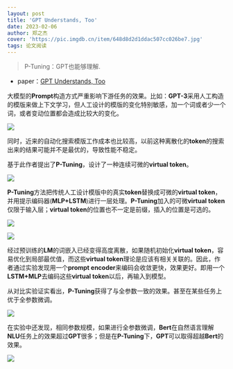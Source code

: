 ```yaml
---
layout: post
title: 'GPT Understands, Too'
date: 2023-02-06
author: 郑之杰
cover: 'https://pic.imgdb.cn/item/648d8d2d1ddac507cc026be7.jpg'
tags: 论文阅读
---
```


> P-Tuning：GPT也能够理解.

- paper：[GPT Understands, Too](https://arxiv.org/abs/2103.10385)

大模型的**Prompt**构造方式严重影响下游任务的效果。比如：**GPT-3**采用人工构造的模版来做上下文学习，但人工设计的模版的变化特别敏感，加一个词或者少一个词，或者变动位置都会造成比较大的变化。

![](https://pic.imgdb.cn/item/648d8d781ddac507cc02ca9b.jpg)

同时，近来的自动化搜索模版工作成本也比较高，以前这种离散化的**token**的搜索出来的结果可能并不是最优的，导致性能不稳定。

基于此作者提出了**P-Tuning**，设计了一种连续可微的**virtual token**。

![](https://pic.imgdb.cn/item/648d8de91ddac507cc0369e5.jpg)


**P-Tuning**方法把传统人工设计模版中的真实**token**替换成可微的**virtual token**，并用提示编码器(**MLP+LSTM**)进行一层处理。**P-Tuning**加入的可微**virtual token**仅限于输入层；**virtual token**的位置也不一定是前缀，插入的位置是可选的。


![](https://pic.imgdb.cn/item/648d8fa31ddac507cc059627.jpg)

![](https://pic.imgdb.cn/item/648d8fcd1ddac507cc05ca16.jpg)

经过预训练的**LM**的词嵌入已经变得高度离散，如果随机初始化**virtual token**，容易优化到局部最优值，而这些**virtual token**理论是应该有相关关联的。因此，作者通过实验发现用一个**prompt encoder**来编码会收敛更快，效果更好。即用一个**LSTM+MLP**去编码这些**virtual token**以后，再输入到模型。

从对比实验证实看出，**P-Tuning**获得了与全参数一致的效果。甚至在某些任务上优于全参数微调。

![](https://pic.imgdb.cn/item/648d90271ddac507cc063f52.jpg)

在实验中还发现，相同参数规模，如果进行全参数微调，**Bert**在自然语言理解**NLU**任务上的效果超过**GPT**很多；但是在**P-Tuning**下，**GPT**可以取得超越**Bert**的效果。

![](https://pic.imgdb.cn/item/648d90d41ddac507cc0717b6.jpg)
